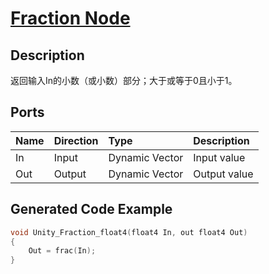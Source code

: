 # [Fraction Node](https://docs.unity3d.com/Packages/com.unity.shadergraph@7.3/manual/Fraction-Node.html)

## Description
返回输入In的小数（或小数）部分；大于或等于0且小于1。

## Ports
|Name|Direction|Type|Description
|:---|:--------|:---|:------
|In|Input|Dynamic Vector|Input value
|Out|Output|Dynamic Vector|Output value

## Generated Code Example
```h
void Unity_Fraction_float4(float4 In, out float4 Out)
{
    Out = frac(In);
}
```